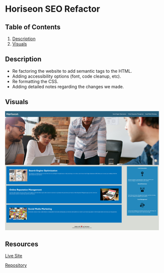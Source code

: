 # Horiseon SEO Refactor



## Table of Contents
1. [Description](#description)
2. [Visuals](#visuals)

## Description
- Re factoring the website to add semantic tags to the HTML.
- Adding accessibility options (font, code cleanup, etc).
- Re formatting the CSS.
- Adding detailed notes regarding the changes we made.
## Visuals
![PNG](./assets/images/Horiseon.png)

## Resources
[Live Site](https://ntraugh.github.io/seo-refactor/)

[Repository](https://github.com/ntraugh/seo-refactor)